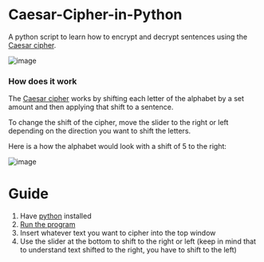 # Caesar-Cipher-in-Python

A python script to learn how to encrypt and decrypt sentences using the [Caesar cipher](https://en.wikipedia.org/wiki/Caesar_cipher).

![image](https://github.com/user-attachments/assets/0ee6d64e-8e1a-41d7-b737-f9078a4e7fa6)

### How does it work
The [Caesar cipher](https://en.wikipedia.org/wiki/Caesar_cipher) works by shifting each letter of the alphabet by a set amount and then applying that shift to a sentence.

To change the shift of the cipher, move the slider to the right or left depending on the direction you want to shift the letters.

Here is a how the alphabet would look with a shift of 5 to the right:

![image](https://github.com/user-attachments/assets/df881b1c-9d8e-4495-8823-eaf99d035431)

 # Guide
 1. Have [python](https://www.python.org/downloads/) installed
 2. [Run the program](https://realpython.com/run-python-scripts/)
 3. Insert whatever text you want to cipher into the top window
 4. Use the slider at the bottom to shift to the right or left (keep in mind that to understand text shifted to the right, you have to shift to the left)

